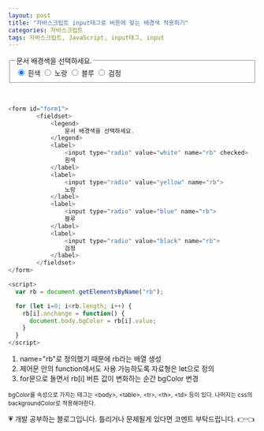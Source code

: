 ```yaml
---
layout: post
title: "자바스크립트 input태그로 버튼에 맞는 배경색 적용하기"
categories: 자바스크립트
tags: 자바스크립트, JavaScript, input태그, input
---
```


<form id="form1">
        <fieldset>
            <legend>
                문서 배경색을 선택하세요.
            </legend>
            <label>
                <input type="radio" value="white" name="rb" checked>
                흰색
            </label>
            <label>
                <input type="radio" value="yellow" name="rb">
                노랑
            </label>
            <label>
                <input type="radio" value="blue" name="rb">
                블루
            </label>
            <label>
                <input type="radio" value="black" name="rb">
                검정
            </label>
        </fieldset>
</form>
<br>

```Javascript
<form id="form1">
        <fieldset>
            <legend>
                문서 배경색을 선택하세요.
            </legend>
            <label>
                <input type="radio" value="white" name="rb" checked>
                흰색
            </label>
            <label>
                <input type="radio" value="yellow" name="rb">
                노랑
            </label>
            <label>
                <input type="radio" value="blue" name="rb">
                블루
            </label>
            <label>
                <input type="radio" value="black" name="rb">
                검정
            </label>
        </fieldset>
</form>
```


```Javascript
<script>
  var rb = document.getElementsByName("rb");

  for (let i=0; i<rb.length; i++) {
    rb[i].onchange = function() {
      document.body.bgColor = rb[i].value;
    }
  }
</script>
```
1. name="rb"로 정의했기 때문에 rb라는 배열 생성
2. 제어문 안의 function에서도 사용 가능하도록 자료형은 let으로 정의
3. for문으로 돌면서 rb[i] 버튼 값이 변화하는 순간 <body> bgColor 변경

<small>bgColor를 속성으로 가지는 태그는 &lt;body&gt;, &lt;table&gt;, &lt;tr&gt;, &lt;th&gt;, &lt;td&gt; 등이 있다. 나머지는 css의 backgroundColor로 적용해야한다.</small>

<div class="c1" id="c1"><span>💗 개발 공부하는 블로그입니다. 틀리거나 문제될게 있다면 코멘트 부탁드립니다. 👉👈</span></div>
